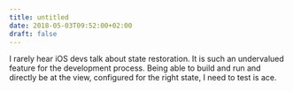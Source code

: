 ```yaml
---
title: untitled
date: 2018-05-03T09:52:00+02:00
draft: false
---
```


I rarely hear iOS devs talk about state restoration. It is such an undervalued feature for the development process. Being able to build and run and directly be at the view, configured for the right state, I need to test is ace.
